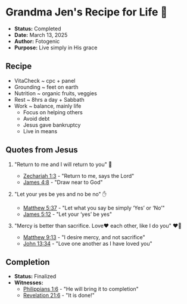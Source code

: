 # Grandma Jen's Recipe for Life 👵  
- **Status:** Completed  
- **Date:** March 13, 2025  
- **Author:** Fotogenic  
- **Purpose:** Live simply in His grace  

## Recipe  
- VitaCheck ~ cpc + panel  
- Grounding ~ feet on earth  
- Nutrition ~ organic fruits, veggies  
- Rest ~ 8hrs a day + Sabbath  
- Work ~ balance, mainly life  
  - Focus on helping others  
  - Avoid debt  
  - Jesus gave bankruptcy  
  - Live in means  

## Quotes from Jesus  
1. "Return to me and I will return to you" 🙏  
   - [Zechariah 1:3](https://www.biblegateway.com/passage/?search=Zechariah+1%3A3&version=ESV) - "Return to me, says the Lord"  
   - [James 4:8](https://www.biblegateway.com/passage/?search=James+4%3A8&version=ESV) - "Draw near to God"  

2. "Let your yes be yes and no be no" ✋  
   - [Matthew 5:37](https://www.biblegateway.com/passage/?search=Matthew+5%3A37&version=ESV) - "Let what you say be simply ‘Yes’ or ‘No’"  
   - [James 5:12](https://www.biblegateway.com/passage/?search=James+5%3A12&version=ESV) - "Let your ‘yes’ be yes"  

3. "Mercy is better than sacrifice. Love❤️ each other, like I do you" ❤️👑  
   - [Matthew 9:13](https://www.biblegateway.com/passage/?search=Matthew+9%3A13&version=ESV) - "I desire mercy, and not sacrifice"  
   - [John 13:34](https://www.biblegateway.com/passage/?search=John+13%3A34&version=ESV) - "Love one another as I have loved you"  

## Completion  
- **Status:** Finalized  
- **Witnesses:**  
  - [Philippians 1:6](https://www.biblegateway.com/passage/?search=Philippians+1%3A6&version=ESV) - "He will bring it to completion"  
  - [Revelation 21:6](https://www.biblegateway.com/passage/?search=Revelation+21%3A6&version=ESV) - "It is done!"  

